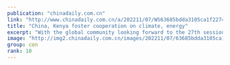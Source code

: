 ```yaml
---
publication: "chinadaily.com.cn"
link: "http://www.chinadaily.com.cn/a/202211/07/WS63685bdda3105ca1f22745e7.html"
title: "China, Kenya foster cooperation on climate, energy"
excerpt: "With the global community looking forward to the 27th session of the Conference of the Parties to the United Nations Framework Convention on Climate Change, or COP27, which opened on Sunday in Sharm E"
image: "http://img2.chinadaily.com.cn/images/202211/07/63685bdda3105ca157c0698f.jpeg"
group: con
rank: 10
---
```


